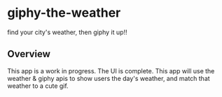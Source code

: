 # giphy-the-weather
find your city's weather, then giphy it up!!

## Overview

This app is a work in progress. The UI is complete.
This app will use the weather & giphy apis to show users the day's weather, and match that weather to a cute gif.

